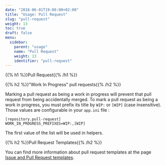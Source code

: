 ```yaml
---
date: "2018-06-01T19:00:00+02:00"
title: "Usage: Pull Request"
slug: "pull-request"
weight: 13
toc: true
draft: false
menu:
  sidebar:
    parent: "usage"
    name: "Pull Request"
    weight: 13
    identifier: "pull-request"
---
```


{{% h1 %}}Pull Request{{% /h1 %}}

{{% h2 %}}"Work In Progress" pull requests{{% /h2 %}}

Marking a pull request as being a work in progress will prevent that pull request from being accidentally merged. To mark a pull request as being a work in progress, you must prefix its title by `WIP:` or `[WIP]` (case insensitive). Those values are configurable in your `app.ini` file :

```
[repository.pull-request]
WORK_IN_PROGRESS_PREFIXES=WIP:,[WIP]
```

The first value of the list will be used in helpers.

{{% h2 %}}Pull Request Templates{{% /h2 %}}

You can find more information about pull request templates at the page [Issue and Pull Request templates](../issue-pull-request-templates).
